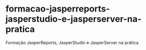 # formacao-jasperreports-jasperstudio-e-jasperserver-na-pratica
 Formação JasperReports, JasperStudio e JasperServer na prática
